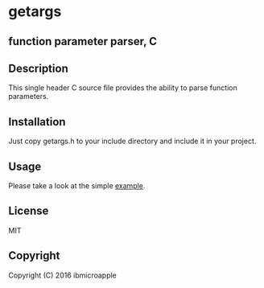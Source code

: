 # getargs
## function parameter parser, C

Description
-----------
This single header C source file provides the ability to parse function parameters.

Installation
------------
Just copy getargs.h to your include directory and include it in your project.

Usage
-----

Please take a look at the simple [example](https://github.com/ibmicroapple/getargs/blob/master/example.c).

License
-------
MIT

Copyright
---------
Copyright (C) 2016 ibmicroapple